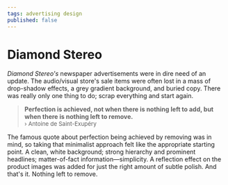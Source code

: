 ```yaml
---
tags: advertising design
published: false
---
```


<h1>Diamond Stereo</h1>
<p><em>Diamond Stereo's</em> newspaper advertisements were in dire need of an update. The audio/visual store's sale items were often lost in a mass of drop-shadow effects, a grey gradient background, and buried copy. There was really only one thing to do; scrap everything and start again.</p>
<blockquote><strong>Perfection is achieved, not when there is nothing left to add, but when there is nothing left to remove.</strong><br /><font size="-1">&rsaquo; Antoine de Saint-Exupéry</font></blockquote>
<p>The famous quote about perfection being achieved by removing was in mind, so taking that minimalist approach felt like the appropriate starting point. A clean, white background; strong hierarchy and prominent headlines; matter-of-fact information—simplicity. A reflection effect on the product images was added for just the right amount of subtle polish. And that's it. Nothing left to remove.</p>
